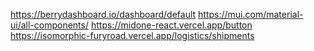 https://berrydashboard.io/dashboard/default
https://mui.com/material-ui/all-components/
https://midone-react.vercel.app/button
https://isomorphic-furyroad.vercel.app/logistics/shipments
